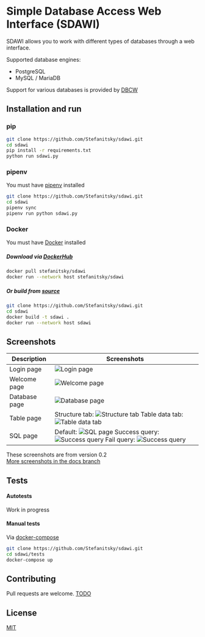 # Simple Database Access Web Interface (SDAWI)

SDAWI allows you to work with different types of databases
through a web interface.

Supported database engines:
- PostgreSQL
- MySQL / MariaDB

Support for various databases is provided by [DBCW](https://github.com/Stefanitsky/dbcw)

## Installation and run

### pip

```bash
git clone https://github.com/Stefanitsky/sdawi.git
cd sdawi
pip install -r requirements.txt
python run sdawi.py
```

### pipenv
You must have [pipenv](https://github.com/pypa/pipenv) installed
```bash
git clone https://github.com/Stefanitsky/sdawi.git
cd sdawi
pipenv sync
pipenv run python sdawi.py
```

### Docker

You must have [Docker](https://docs.docker.com/install/) installed

##### Download via [DockerHub](https://hub.docker.com/r/stefanitsky/sdawi)
```bash
docker pull stefanitsky/sdawi
docker run --network host stefanitsky/sdawi
```

##### Or build from [source](https://github.com/Stefanitsky/sdawi/blob/master/Dockerfile)
```bash
git clone https://github.com/Stefanitsky/sdawi.git
cd sdawi
docker build -t sdawi .
docker run --network host sdawi
```

## Screenshots

| Description   | Screenshots   |
| ------------- | ------------- |
| Login page    | ![Login page](https://raw.githubusercontent.com/Stefanitsky/sdawi/docs/images/v0.2/login_page.png) |
| Welcome page  | ![Welcome page](https://raw.githubusercontent.com/Stefanitsky/sdawi/docs/images/v0.2/welcome_page.png) |
| Database page | ![Database page](https://raw.githubusercontent.com/Stefanitsky/sdawi/docs/images/v0.2/database_structure_page.png) |
| Table page    | Structure tab:  ![Structure tab](https://raw.githubusercontent.com/Stefanitsky/sdawi/docs/images/v0.2/table_structure_page.png)  Table data tab:  ![Table data tab](https://raw.githubusercontent.com/Stefanitsky/sdawi/docs/images/v0.2/table_data_page.png) |
| SQL page      | Default: ![SQL page](https://raw.githubusercontent.com/Stefanitsky/sdawi/docs/images/v0.2/sql_page.png)  Success query: ![Success query](https://raw.githubusercontent.com/Stefanitsky/sdawi/docs/images/v0.2/sql_page_with_success_query.png)  Fail query: ![Success query](https://raw.githubusercontent.com/Stefanitsky/sdawi/docs/images/v0.2/sql_page_with_fail_query.png)|

These screenshots are from version 0.2  
[More screenshots in the docs branch](https://github.com/Stefanitsky/sdawi/tree/docs)

## Tests

#### Autotests

Work in progress

#### Manual tests

Via [docker-compose](https://docs.docker.com/compose/install/)
```bash
git clone https://github.com/Stefanitsky/sdawi.git
cd sdawi/tests
docker-compose up
```

## Contributing
Pull requests are welcome.
[TODO](https://github.com/Stefanitsky/sdawi/blob/master/TODO.md)

## License
[MIT](https://choosealicense.com/licenses/mit/)
